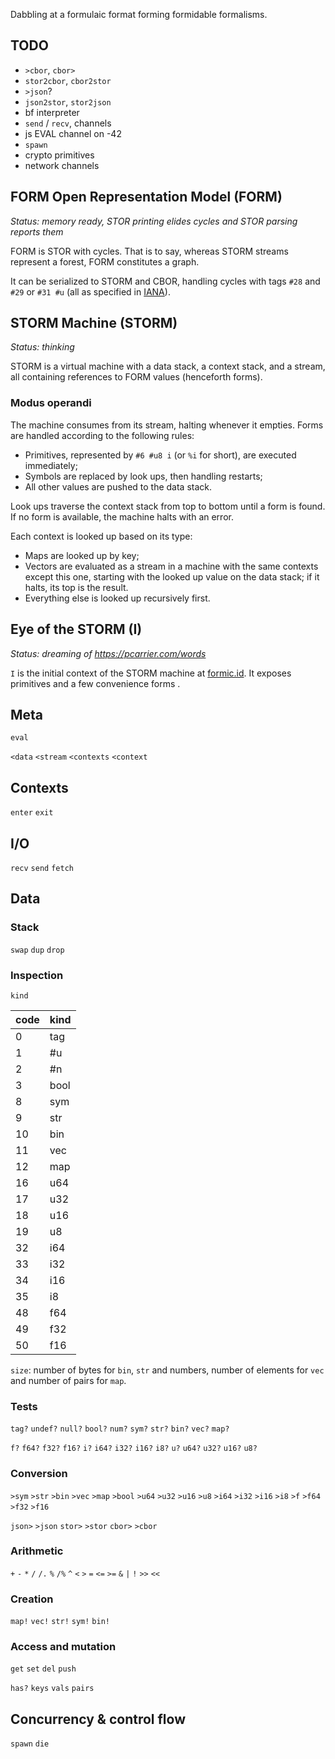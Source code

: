 Dabbling at a formulaic format forming formidable formalisms.

## TODO

- `>cbor`, `cbor>`
- `stor2cbor`, `cbor2stor`
- `>json`?
- `json2stor`, `stor2json`
- bf interpreter
- `send` / `recv`, channels
- js EVAL channel on -42
- `spawn`
- crypto primitives
- network channels

## FORM Open Representation Model (FORM)

_*Status:* memory ready, STOR printing elides cycles and STOR parsing reports them_

FORM is STOR with cycles. That is to say, whereas STORM streams represent a forest, FORM constitutes a graph.

It can be serialized to STORM and CBOR, handling cycles with tags `#28` and `#29` or `#31 #u`
(all as specified in [IANA](https://www.iana.org/assignments/cbor-tags/cbor-tags.xhtml)).

## STORM Machine (STORM)

_*Status:* thinking_

STORM is a virtual machine with a data stack, a context stack, and a stream, all containing references to FORM values (henceforth forms).

### Modus operandi

The machine consumes from its stream, halting whenever it empties.
Forms are handled according to the following rules:
- Primitives, represented by `#6 #u8 i` (or `%i` for short), are executed immediately;
- Symbols are replaced by look ups, then handling restarts;
- All other values are pushed to the data stack.

Look ups traverse the context stack from top to bottom until a form is found. If no form is available, the machine halts with an error.

Each context is looked up based on its type:
- Maps are looked up by key;
- Vectors are evaluated as a stream in a machine with the same contexts except this one, starting with the looked up value on the data stack; if it halts, its top is the result.
- Everything else is looked up recursively first.

## Eye of the STORM (I)

_*Status:* dreaming of https://pcarrier.com/words_

`I` is the initial context of the STORM machine at [formic.id](https://formic.ic/). It exposes primitives and a few convenience forms .

## Meta

`eval`

`<data` `<stream` `<contexts` `<context`

## Contexts

`enter` `exit`

## I/O

`recv` `send` `fetch`

## Data

### Stack

`swap` `dup` `drop`

### Inspection

`kind`

| code | kind |
|------|------|
| 0    | tag  |
| 1    | #u   |
| 2    | #n   |
| 3    | bool |
| 8    | sym  |
| 9    | str  |
| 10   | bin  |
| 11   | vec  |
| 12   | map  |
| 16   | u64  |
| 17   | u32  |
| 18   | u16  |
| 19   | u8   |
| 32   | i64  |
| 33   | i32  |
| 34   | i16  |
| 35   | i8   |
| 48   | f64  |
| 49   | f32  |
| 50   | f16  |

`size`: number of bytes for `bin`, `str` and numbers, number of elements for `vec` and number of pairs for `map`.

### Tests

`tag?` `undef?` `null?` `bool?` `num?` `sym?` `str?` `bin?` `vec?` `map?`

`f?` `f64?` `f32?` `f16?` `i?` `i64?` `i32?` `i16?` `i8?` `u?` `u64?` `u32?` `u16?` `u8?`

### Conversion

`>sym` `>str` `>bin` `>vec` `>map` `>bool` `>u64` `>u32` `>u16` `>u8` `>i64` `>i32` `>i16` `>i8` `>f` `>f64` `>f32` `>f16`

`json>` `>json` `stor>` `>stor` `cbor>` `>cbor`

### Arithmetic

`+` `-` `*` `/` `/.` `%` `/%` `^` `<` `>` `=` `<=` `>=` `&` `|` `!` `>>` `<<`

### Creation

`map!` `vec!` `str!` `sym!` `bin!`

### Access and mutation

`get` `set` `del` `push`

`has?` `keys` `vals` `pairs`

## Concurrency & control flow

`spawn` `die`

